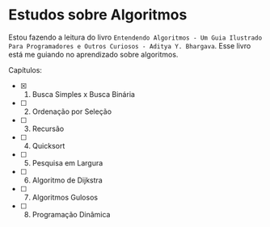 # Estudos sobre Algoritmos

Estou fazendo a leitura do livro `Entendendo Algoritmos - Um Guia Ilustrado Para Programadores e Outros Curiosos - Aditya Y. Bhargava`. Esse livro está me guiando no aprendizado sobre algoritmos.

Capítulos:
- [X] 1. Busca Simples x Busca Binária
- [ ] 2. Ordenação por Seleção
- [ ] 3. Recursão
- [ ] 4. Quicksort
- [ ] 5. Pesquisa em Largura
- [ ] 6. Algoritmo de Dijkstra
- [ ] 7. Algoritmos Gulosos
- [ ] 8. Programação Dinâmica